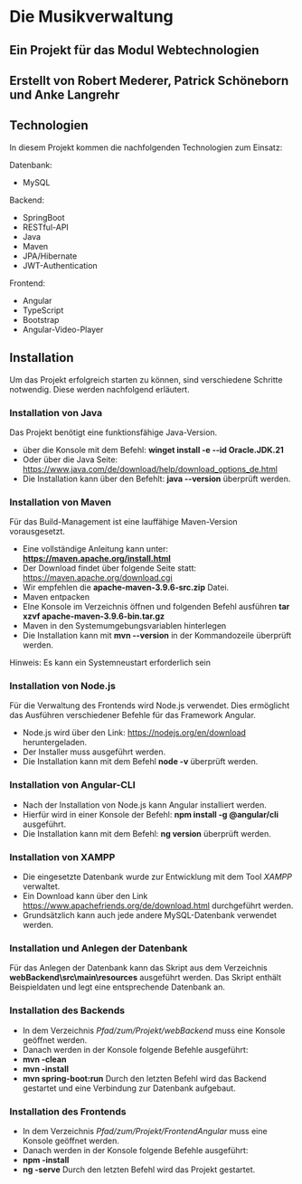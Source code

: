 
# Die Musikverwaltung
## Ein Projekt für das Modul Webtechnologien
## Erstellt von Robert Mederer, Patrick Schöneborn und Anke Langrehr

## Technologien
In diesem Projekt kommen die nachfolgenden Technologien zum Einsatz:

Datenbank: 
- MySQL

Backend: 
- SpringBoot
- RESTful-API
- Java
- Maven
- JPA/Hibernate
- JWT-Authentication

Frontend:
- Angular
- TypeScript
- Bootstrap 
- Angular-Video-Player

## Installation

Um das Projekt erfolgreich starten zu können, sind verschiedene Schritte notwendig. 
Diese werden nachfolgend erläutert. 

### Installation von Java
Das Projekt benötigt eine funktionsfähige Java-Version.
- über die Konsole mit dem Befehl:
    **winget install -e --id Oracle.JDK.21**
- Oder über die Java Seite: https://www.java.com/de/download/help/download_options_de.html
- Die Installation kann über den Befehlt:  **java --version**  überprüft werden.
### Installation von Maven 
Für das Build-Management ist eine lauffähige Maven-Version vorausgesetzt. 
- Eine vollständige Anleitung kann unter: **https://maven.apache.org/install.html**
- Der Download findet über folgende Seite statt: https://maven.apache.org/download.cgi
- Wir empfehlen die **apache-maven-3.9.6-src.zip** Datei.
- Maven entpacken
- EIne Konsole im Verzeichnis öffnen und folgenden Befehl ausführen **tar xzvf apache-maven-3.9.6-bin.tar.gz**
- Maven in den Systemumgebungsvariablen hinterlegen
- Die Installation kann mit **mvn --version** in der Kommandozeile überprüft werden.

Hinweis: Es kann ein Systemneustart erforderlich sein

### Installation von Node.js

Für die Verwaltung des Frontends wird Node.js verwendet. Dies ermöglicht das Ausführen verschiedener Befehle für das Framework Angular.
- Node.js wird über den Link: https://nodejs.org/en/download heruntergeladen. 
- Der Installer muss ausgeführt werden. 
- Die Installation kann mit dem Befehl **node -v** überprüft werden.

### Installation von Angular-CLI
- Nach der Installation von Node.js kann Angular installiert werden. 
- Hierfür wird in einer Konsole der Befehl: **npm install -g @angular/cli** ausgeführt.
- Die Installation kann mit dem Befehl: **ng version** überprüft werden.

### Installation von XAMPP
- Die eingesetzte Datenbank wurde zur Entwicklung mit dem Tool *XAMPP* verwaltet. 
- Ein Download kann über den Link https://www.apachefriends.org/de/download.html durchgeführt werden. 
- Grundsätzlich kann auch jede andere MySQL-Datenbank verwendet werden.


### Installation und Anlegen der Datenbank
Für das Anlegen der Datenbank kann das Skript aus dem Verzeichnis **webBackend\src\main\resources** ausgeführt werden.
Das Skript enthält Beispieldaten und legt eine entsprechende Datenbank an.

### Installation des Backends
- In dem Verzeichnis *Pfad/zum/Projekt/webBackend* muss eine Konsole geöffnet werden. 
- Danach werden in der Konsole folgende Befehle ausgeführt: 
- **mvn -clean**
- **mvn -install**
- **mvn spring-boot:run**
Durch den letzten Befehl wird das Backend gestartet und eine Verbindung zur Datenbank aufgebaut.
### Installation des Frontends
- In dem Verzeichnis *Pfad/zum/Projekt/FrontendAngular* muss eine Konsole geöffnet werden.
- Danach werden in der Konsole folgende Befehle ausgeführt: 
- **npm -install**
- **ng -serve**
Durch den letzten Befehl wird das Projekt gestartet.
